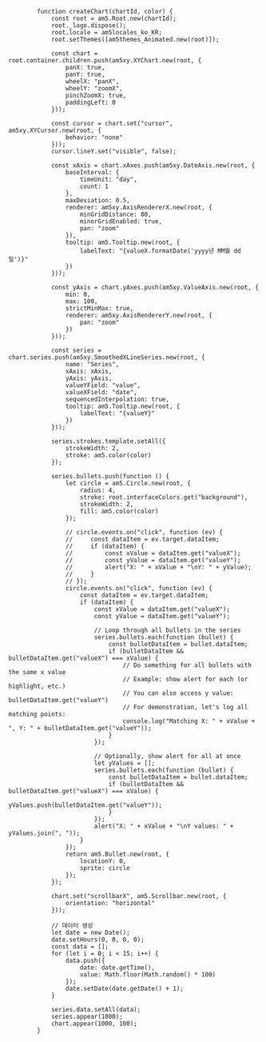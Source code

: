             function createChart(chartId, color) {
                const root = am5.Root.new(chartId);
                root._logo.dispose();
                root.locale = am5locales_ko_KR;
                root.setThemes([am5themes_Animated.new(root)]);

                const chart = root.container.children.push(am5xy.XYChart.new(root, {
                    panX: true,
                    panY: true,
                    wheelX: "panX",
                    wheelY: "zoomX",
                    pinchZoomX: true,
                    paddingLeft: 0
                }));

                const cursor = chart.set("cursor", am5xy.XYCursor.new(root, {
                    behavior: "none"
                }));
                cursor.lineY.set("visible", false);

                const xAxis = chart.xAxes.push(am5xy.DateAxis.new(root, {
                    baseInterval: {
                        timeUnit: "day",
                        count: 1
                    },
                    maxDeviation: 0.5,
                    renderer: am5xy.AxisRendererX.new(root, {
                        minGridDistance: 80,
                        minorGridEnabled: true,
                        pan: "zoom"
                    }),
                    tooltip: am5.Tooltip.new(root, {
                        labelText: "{valueX.formatDate('yyyy년 MM월 dd일')}"
                    })
                }));

                const yAxis = chart.yAxes.push(am5xy.ValueAxis.new(root, {
                    min: 0,
                    max: 100,
                    strictMinMax: true,
                    renderer: am5xy.AxisRendererY.new(root, {
                        pan: "zoom"
                    })
                }));

                const series = chart.series.push(am5xy.SmoothedXLineSeries.new(root, {
                    name: "Series",
                    xAxis: xAxis,
                    yAxis: yAxis,
                    valueYField: "value",
                    valueXField: "date",
                    sequencedInterpolation: true,
                    tooltip: am5.Tooltip.new(root, {
                        labelText: "{valueY}"
                    })
                }));

                series.strokes.template.setAll({
                    strokeWidth: 2,
                    stroke: am5.color(color)
                });

                series.bullets.push(function () {
                    let circle = am5.Circle.new(root, {
                        radius: 4,
                        stroke: root.interfaceColors.get("background"),
                        strokeWidth: 2,
                        fill: am5.color(color)
                    });

                    // circle.events.on("click", function (ev) {
                    //     const dataItem = ev.target.dataItem;
                    //     if (dataItem) {
                    //         const xValue = dataItem.get("valueX");
                    //         const yValue = dataItem.get("valueY");
                    //         alert("X: " + xValue + "\nY: " + yValue);
                    //     }
                    // });
                    circle.events.on("click", function (ev) {
                        const dataItem = ev.target.dataItem;
                        if (dataItem) {
                            const xValue = dataItem.get("valueX");
                            const yValue = dataItem.get("valueY");

                            // Loop through all bullets in the series
                            series.bullets.each(function (bullet) {
                                const bulletDataItem = bullet.dataItem;
                                if (bulletDataItem && bulletDataItem.get("valueX") === xValue) {
                                    // Do something for all bullets with the same x value
                                    // Example: show alert for each (or highlight, etc.)
                                    // You can also access y value: bulletDataItem.get("valueY")
                                    // For demonstration, let's log all matching points:
                                    console.log("Matching X: " + xValue + ", Y: " + bulletDataItem.get("valueY"));
                                }
                            });

                            // Optionally, show alert for all at once
                            let yValues = [];
                            series.bullets.each(function (bullet) {
                                const bulletDataItem = bullet.dataItem;
                                if (bulletDataItem && bulletDataItem.get("valueX") === xValue) {
                                    yValues.push(bulletDataItem.get("valueY"));
                                }
                            });
                            alert("X: " + xValue + "\nY values: " + yValues.join(", "));
                        }
                    });
                    return am5.Bullet.new(root, {
                        locationY: 0,
                        sprite: circle
                    });
                });

                chart.set("scrollbarX", am5.Scrollbar.new(root, {
                    orientation: "horizontal"
                }));

                // 데이터 생성
                let date = new Date();
                date.setHours(0, 0, 0, 0);
                const data = [];
                for (let i = 0; i < 15; i++) {
                    data.push({
                        date: date.getTime(),
                        value: Math.floor(Math.random() * 100)
                    });
                    date.setDate(date.getDate() + 1);
                }

                series.data.setAll(data);
                series.appear(1000);
                chart.appear(1000, 100);
            }
